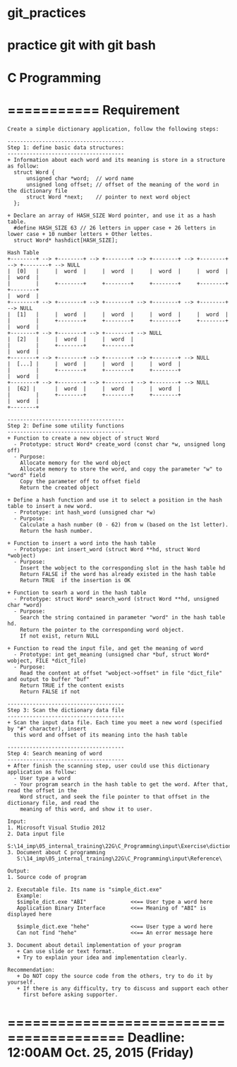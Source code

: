 # git_practices
practice git with git bash
=============
C Programming
=============

===========
Requirement
============

    Create a simple dictionary application, follow the following steps:
    
    -------------------------------------
    Step 1: define basic data structures:
    -------------------------------------
    + Information about each word and its meaning is store in a structure as follow:
      struct Word {
          unsigned char *word;  // word name
          unsigned long offset; // offset of the meaning of the word in the dictionary file
          struct Word *next;    // pointer to next word object
      };
    
    + Declare an array of HASH_SIZE Word pointer, and use it as a hash table.
      #define HASH_SIZE 63 // 26 letters in upper case + 26 letters in lower case + 10 number letters + Other lettes.
      struct Word* hashdict[HASH_SIZE];

    Hash Table
    +--------+ --> +--------+ --> +--------+ --> +--------+ --> +--------+ --> +--------+ --> NULL
    |  [0]   |     |  word  |     |  word  |     |  word  |     |  word  |     |  word  |
    |        |     +--------+     +--------+     +--------+     +--------+     +--------+
    |  word  |
    +--------+ --> +--------+ --> +--------+ --> +--------+ --> +--------+ --> NULL
    |  [1]   |     |  word  |     |  word  |     |  word  |     |  word  |
    |        |     +--------+     +--------+     +--------+     +--------+
    |  word  |
    +--------+ --> +--------+ --> +--------+ --> NULL
    |  [2]   |     |  word  |     |  word  |
    |        |     +--------+     +--------+
    |  word  |
    +--------+ --> +--------+ --> +--------+ --> +--------+ --> NULL
    |  [...] |     |  word  |     |  word  |     |  word  |
    |        |     +--------+     +--------+     +--------+
    |  word  |
    +--------+ --> +--------+ --> +--------+ --> +--------+ --> NULL
    |  [62] |      |  word  |     |  word  |     |  word  |
    |        |     +--------+     +--------+     +--------+
    |  word  |
    +--------+
    
    -------------------------------------
    Step 2: Define some utility functions
    -------------------------------------
    + Function to create a new object of struct Word
      - Prototype: struct Word* create_word (const char *w, unsigned long off)
      - Purpose: 
        Allocate memory for the word object
        Allocate memory to store the word, and copy the parameter "w" to "word" field
        Copy the parameter off to offset field
        Return the created object
      
    + Define a hash function and use it to select a position in the hash table to insert a new word.
      - Prototype: int hash_word (unsigned char *w)
      - Purpose: 
        Calculate a hash number (0 - 62) from w (based on the 1st letter).
        Return the hash number.
        
    + Function to insert a word into the hash table
      - Prototype: int insert_word (struct Word **hd, struct Word *wobject)
      - Purpose:
        Insert the wobject to the corresponding slot in the hash table hd
        Return FALSE if the word has already existed in the hash table
        Return TRUE  if the insertion is OK
        
    + Function to searh a word in the hash table
      - Prototype: struct Word* search_word (struct Word **hd, unsigned char *word)
      - Purpose:
        Search the string contained in parameter "word" in the hash table hd.
        Return the pointer to the corresponding word object.
        If not exist, return NULL
      
    + Function to read the input file, and get the meaning of word
      - Prototype: int get_meaning (unsigned char *buf, struct Word* wobject, FILE *dict_file)
      - Purpose:
        Read the content at offset "wobject->offset" in file "dict_file" and output to buffer "buf"
        Return TRUE if the content exists
        Return FALSE if not
    
    -------------------------------------
    Step 3: Scan the dictionary data file
    -------------------------------------
    + Scan the input data file. Each time you meet a new word (specified by "#" character), insert
      this word and offset of its meaning into the hash table
      
    -------------------------------------
    Step 4: Search meaning of word
    -------------------------------------
    + After finish the scanning step, user could use this dictionary application as follow:
      - User type a word
      - Your program search in the hash table to get the word. After that, read the offset in the 
        Word struct, and seek the file pointer to that offset in the dictionary file, and read the 
        meaning of this word, and show it to user.

    Input: 
    1. Microsoft Visual Studio 2012
    2. Data input file
       S:\14_imp\05_internal_training\22G\C_Programming\input\Exercise\dictionary.txt
    3. Document about C programming
       S:\14_imp\05_internal_training\22G\C_Programming\input\Reference\

    Output:
    1. Source code of program
    
    2. Executable file. Its name is "simple_dict.exe"
       Example:
       $simple_dict.exe "ABI"              <<== User type a word here
       Application Binary Interface        <<== Meaning of "ABI" is displayed here
      
       $simple_dict.exe "hehe"             <<== User type a word here
       Can not find "hehe"                 <<== An error message here

    3. Document about detail implementation of your program
       + Can use slide or text format.
       + Try to explain your idea and implementation clearly.
       
    Recommendation:
       + Do NOT copy the source code from the others, try to do it by yourself.
       + If there is any difficulty, try to discuss and support each other
         first before asking supporter.
       
========================================
Deadline: 12:00AM Oct. 25, 2015 (Friday)
========================================
